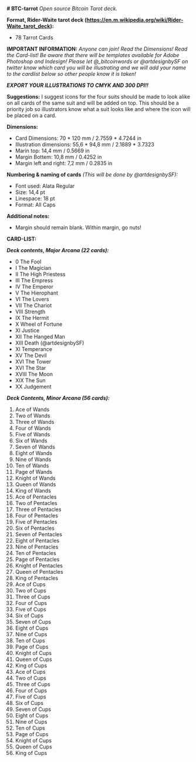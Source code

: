 **# BTC-tarrot**
*Open source Bitcoin Tarot deck.*

**Format, Rider-Waite tarot deck (https://en.m.wikipedia.org/wiki/Rider-Waite_tarot_deck):**
- 78 Tarrot Cards


**IMPORTANT INFORMATION:**
*Anyone can join! Read the Dimensions! Read the Card-list! Be aware that there will be templates available for Adobe Photoshop and Indesign!
Please let @_bitcoinwords or @artdesignbySF on twitter know which card you will be illustrating and we will add your name to the cardlist below so other people know it is taken!*

***EXPORT YOUR ILLUSTRATIONS TO CMYK AND 300 DPI!!***

**Suggestions:**
I suggest icons for the four suits should be made to look alike on all cards of the same suit and will be added on top. This should be a priority job so illustrators know what a suit looks like and where the icon will be placed on a card.

**Dimensions:**
- Card Dimensions: 70 * 120 mm / 2.7559 * 4.7244 in
- Illustration dimensions: 55,6 * 94,8 mm / 2.1889 * 3.7323
- Marin top: 14,4 mm / 0.5669 in
- Margin Bottem: 10,8 mm / 0.4252 in
- Margin left and right: 7,2 mm / 0.2835 in

**Numbering & naming of cards** *(This will be done by @artdesignbySF):*
- Font used: Alata Regular
- Size: 14,4 pt
- Linespace: 18 pt
- Format: All Caps

**Additional notes:**
- Margin should remain blank. Within margin, go nuts!


**CARD-LIST:**

 ***Deck contents, Major Arcana (22 cards):***
* 0		The Fool
* I		The Magician
* II	The High Priestess
* III	The Empress
* IV	The Emperor
* V		The Hierophant
* VI	The Lovers
* VII	The Chariot
* VIII	Strength
* IX	The Hermit
* X		Wheel of Fortune
* XI	Justice
* XII	The Hanged Man
* XIII	Death (@artdesignbySF)
* XI	Temperance
* XV	The Devil
* XVI	The Tower
* XVI	The Star
* XVIII	The Moon
* XIX	The Sun
* XX	Judgement

***Deck Contents, Minor Arcana (56 cards):***

1. Ace of Wands
2. Two of Wands
3. Three of Wands
4. Four of Wands
5. Five of Wands
6. Six of Wands
7. Seven of Wands
8.  Eight of Wands
9.  Nine of Wands
10. Ten of Wands
11. Page of Wands
12. Knight of Wands
13. Queen of Wands
14. King of Wands
15. Ace of Pentacles
16. Two of Pentacles
17. Three of Pentacles
18. Four of Pentacles
19. Five of Pentacles
20. Six of Pentacles
21. Seven of Pentacles
22. Eight of Pentacles
23. Nine of Pentacles
24. Ten of Pentacles
25. Page of Pentacles
26. Knight of Pentacles
27. Queen of Pentacles
28. King of Pentacles
29. Ace of Cups
30. Two of Cups
31. Three of Cups
32. Four of Cups
33. Five of Cups
34. Six of Cups
35. Seven of Cups
36. Eight of Cups
37. Nine of Cups
38. Ten of Cups
39. Page of Cups
40. Knight of Cups
41. Queen of Cups
42. King of Cups
43. Ace of Cups
44. Two of Cups
45. Three of Cups
46. Four of Cups
47. Five of Cups
48. Six of Cups
49. Seven of Cups
50. Eight of Cups
51. Nine of Cups
52. Ten of Cups
53. Page of Cups
54. Knight of Cups
55. Queen of Cups
56. King of Cups
